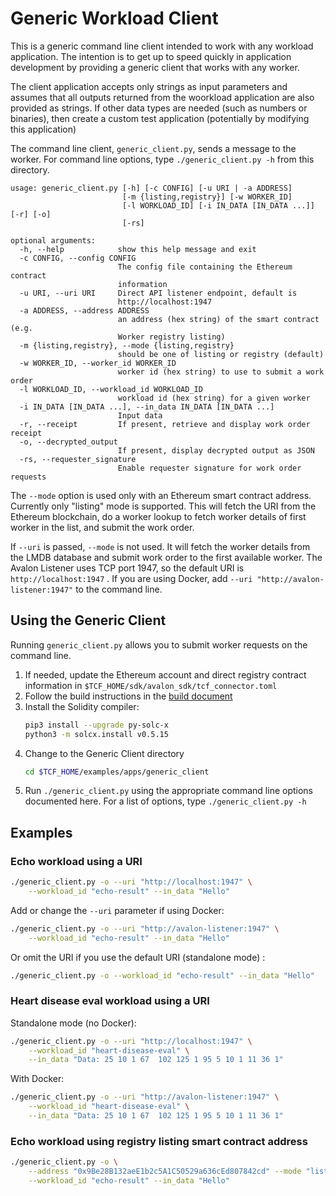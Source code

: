 # Generic Workload Client

This is a generic command line client intended to work with any
workload application. The intention is to get up to speed quickly
in application development by providing a generic client that works
with any worker.

The client application accepts only strings as input parameters and assumes
that all outputs returned from the woorkload application are also provided
as strings. If other data types are needed (such as numbers or binaries),
then create a custom test application
(potentially by modifying this application)

The command line client, `generic_client.py`, sends a message to the worker.
For command line options, type `./generic_client.py -h` from this directory.

```
usage: generic_client.py [-h] [-c CONFIG] [-u URI | -a ADDRESS]
                         [-m {listing,registry}] [-w WORKER_ID]
                         [-l WORKLOAD_ID] [-i IN_DATA [IN_DATA ...]] [-r] [-o]
                         [-rs]

optional arguments:
  -h, --help            show this help message and exit
  -c CONFIG, --config CONFIG
                        The config file containing the Ethereum contract
                        information
  -u URI, --uri URI     Direct API listener endpoint, default is
                        http://localhost:1947
  -a ADDRESS, --address ADDRESS
                        an address (hex string) of the smart contract (e.g.
                        Worker registry listing)
  -m {listing,registry}, --mode {listing,registry}
                        should be one of listing or registry (default)
  -w WORKER_ID, --worker_id WORKER_ID
                        worker id (hex string) to use to submit a work order
  -l WORKLOAD_ID, --workload_id WORKLOAD_ID
                        workload id (hex string) for a given worker
  -i IN_DATA [IN_DATA ...], --in_data IN_DATA [IN_DATA ...]
                        Input data
  -r, --receipt         If present, retrieve and display work order receipt
  -o, --decrypted_output
                        If present, display decrypted output as JSON
  -rs, --requester_signature
                        Enable requester signature for work order requests
```

The `--mode` option is used only with an Ethereum smart contract address.
Currently only "listing" mode is supported.
This will fetch the URI from the Ethereum blockchain, do a worker lookup to fetch
worker details of first worker in the list, and submit the work order.

If `--uri` is passed, `--mode` is not used. It will fetch the worker details
from the LMDB database and submit work order to the first available worker.
The Avalon Listener uses TCP port 1947, so the default URI is
`http://localhost:1947` .
If you are using Docker, add `--uri "http://avalon-listener:1947"`
to the command line.

## Using the Generic Client

Running `generic_client.py` allows you to submit
worker requests on the command line.

1. If needed, update the Ethereum account and direct registry contract
   information in `$TCF_HOME/sdk/avalon_sdk/tcf_connector.toml`
2. Follow the build instructions in the
   [build document](../../../BUILD.md)
3. Install the Solidity compiler:
    ```bash
    pip3 install --upgrade py-solc-x
    python3 -m solcx.install v0.5.15
    ```
4. Change to the Generic Client directory
   ```bash
   cd $TCF_HOME/examples/apps/generic_client
   ```
5. Run `./generic_client.py` using the appropriate command line options
   documented here. For a list of options, type `./generic_client.py -h`

## Examples

### Echo workload using a URI
```bash
./generic_client.py -o --uri "http://localhost:1947" \
    --workload_id "echo-result" --in_data "Hello"
```

Add or change the `--uri` parameter if using Docker:
```bash
./generic_client.py -o --uri "http://avalon-listener:1947" \
    --workload_id "echo-result" --in_data "Hello"
```

Or omit the URI if you use the default URI (standalone mode) :
```bash
./generic_client.py -o --workload_id "echo-result" --in_data "Hello"
```

### Heart disease eval workload using a URI
Standalone mode (no Docker):
```bash
./generic_client.py -o --uri "http://localhost:1947" \
    --workload_id "heart-disease-eval" \
    --in_data "Data: 25 10 1 67  102 125 1 95 5 10 1 11 36 1"
```

With Docker:
```bash
./generic_client.py -o --uri "http://avalon-listener:1947" \
    --workload_id "heart-disease-eval" \
    --in_data "Data: 25 10 1 67  102 125 1 95 5 10 1 11 36 1"
```

### Echo workload using registry listing smart contract address
```bash
./generic_client.py -o \
    --address "0x9Be28B132aeE1b2c5A1C50529a636cEd807842cd" --mode "listing" \
    --workload_id "echo-result" --in_data "Hello"
```
